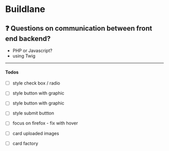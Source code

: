 # Buildlane

## :question: Questions on communication between front end backend?
- PHP or Javascript? 
- using Twig
---
#### Todos
- [ ] style check box / radio
- [ ] style button with graphic
- [ ] style button with graphic
- [ ] style submit buttton
- [ ] focus on firefox - fix with hover
- [ ] card uploaded images
- [ ] card factory


